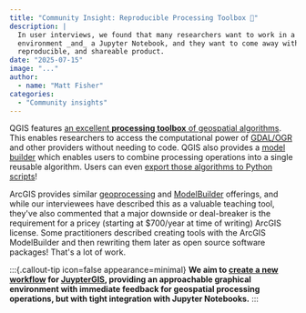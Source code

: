 ```yaml
---
title: "Community Insight: Reproducible Processing Toolbox 🧰"
description: |
  In user interviews, we found that many researchers want to work in a graphical GIS
  environment _and_ a Jupyter Notebook, and they want to come away with a unified,
  reproducible, and shareable product.
date: "2025-07-15"
image: "..."
author:
  - name: "Matt Fisher"
categories:
  - "Community insights"
---
```


QGIS features
[an excellent **processing toolbox** of geospatial algorithms](https://docs.qgis.org/3.40/en/docs/user_manual/processing/toolbox.html).
This enables researchers to access the computational power of
[GDAL/OGR](https://gdal.org/en/stable/) and other providers without needing to code.
QGIS also provides a
[model builder](https://docs.qgis.org/3.40/en/docs/user_manual/processing/modeler.html)
which enables users to combine processing operations into a single reusable algorithm.
Users can even
[export those algorithms to Python scripts](https://docs.qgis.org/3.40/en/docs/user_manual/processing/modeler.html#exporting-a-model-as-a-python-script)!

ArcGIS provides similar
[geoprocessing](https://pro.arcgis.com/en/pro-app/latest/help/analysis/geoprocessing/basics/find-geoprocessing-tools.htm)
and
[ModelBuilder](https://pro.arcgis.com/en/pro-app/latest/help/analysis/geoprocessing/modelbuilder/what-is-modelbuilder-.htm)
offerings, and while our interviewees have described this as a valuable teaching tool,
they've also commented that a major downside or deal-breaker is the requirement for a
pricey (starting at $700/year at time of writing) ArcGIS license.
Some practitioners described creating tools with the ArcGIS ModelBuilder and then
rewriting them later as open source software packages!
That's a lot of work.

:::{.callout-tip icon=false appearance=minimal}
**We aim to
[create a new workflow](https://github.com/geojupyter/jupytergis/issues/519)
for [JuypterGIS](https://jupytergis.readthedocs.io/), providing an approachable
graphical environment with immediate feedback for geospatial processing operations,
but with tight integration with Jupyter Notebooks.**
:::
